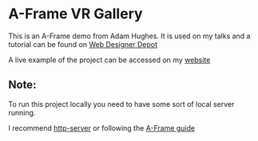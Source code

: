 # A-Frame VR Gallery

This is an A-Frame demo from Adam Hughes. It is used on my talks and a tutorial can be found on [Web Designer Depot](https://www.webdesignerdepot.com/2017/11/creating-webvr-experiences-with-a-frame/)

A live example of the project can be accessed on my [website](http://forwardtheory.co.uk/example/vr-gallery/index.html)

## Note:
To run this project locally you need to have some sort of local server running.

I recommend [http-server](https://www.npmjs.com/package/http-server) or following the [A-Frame guide](https://aframe.io/docs/0.7.0/introduction/installation.html#use-a-local-server)
